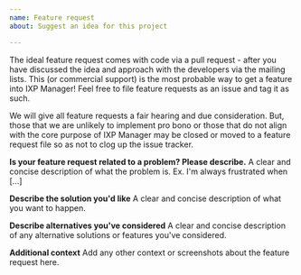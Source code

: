 ```yaml
---
name: Feature request
about: Suggest an idea for this project

---
```


The ideal feature request comes with code via a pull request - after you have discussed the idea and approach with the developers via the mailing lists. This (or commercial support) is the most probable way to get a feature into IXP Manager! Feel free to file feature requests as an issue and tag it as such.

We will give all feature requests a fair hearing and due consideration. But, those that we are unlikely to implement pro bono or those that do not align with the core purpose of IXP Manager may be closed or moved to a feature request file so as not to clog up the issue tracker. 


**Is your feature request related to a problem? Please describe.**
A clear and concise description of what the problem is. Ex. I'm always frustrated when [...]

**Describe the solution you'd like**
A clear and concise description of what you want to happen.

**Describe alternatives you've considered**
A clear and concise description of any alternative solutions or features you've considered.

**Additional context**
Add any other context or screenshots about the feature request here.
